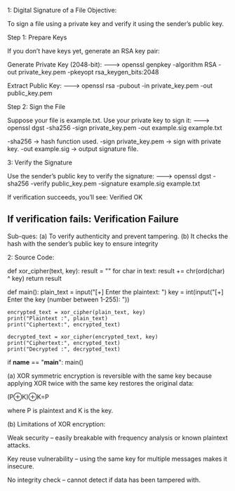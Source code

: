 1:
Digital Signature of a File
Objective:

To sign a file using a private key and verify it using the sender’s public key.

Step 1: Prepare Keys

If you don’t have keys yet, generate an RSA key pair:

Generate Private Key (2048-bit): ---> openssl genpkey -algorithm RSA -out private_key.pem -pkeyopt rsa_keygen_bits:2048

Extract Public Key: ---> openssl rsa -pubout -in private_key.pem -out public_key.pem

Step 2: Sign the File

Suppose your file is example.txt. Use your private key to sign it:
---> openssl dgst -sha256 -sign private_key.pem -out example.sig example.txt

-sha256 → hash function used.
-sign private_key.pem → sign with private key.
-out example.sig → output signature file.

3: Verify the Signature

Use the sender’s public key to verify the signature:
---> openssl dgst -sha256 -verify public_key.pem -signature example.sig example.txt

If verification succeeds, you’ll see: Verified OK

If verification fails: Verification Failure
---

Sub-ques:
(a) To verify authenticity and prevent tampering.
(b) It checks the hash with the sender’s public key to ensure integrity

2: Source Code:

def xor_cipher(text, key):
    result = ""
    for char in text:
        result += chr(ord(char) ^ key)
    return result

def main():
    plain_text = input("[+] Enter the plaintext: ")
    key = int(input("[+] Enter the key (number between 1-255): "))
    
    encrypted_text = xor_cipher(plain_text, key)
    print("Plaintext :", plain_text)
    print("Ciphertext:", encrypted_text)

    decrypted_text = xor_cipher(encrypted_text, key)
    print("Ciphertext:", encrypted_text)
    print("Decrypted :", decrypted_text)
if __name__ == "__main__":
    main()


(a) XOR symmetric encryption is reversible with the same key because applying XOR twice with the same key restores the original data:

(P⊕K)⊕K=P

where P is plaintext and K is the key.

(b) Limitations of XOR encryption:

Weak security – easily breakable with frequency analysis or known plaintext attacks.

Key reuse vulnerability – using the same key for multiple messages makes it insecure.

No integrity check – cannot detect if data has been tampered with.


